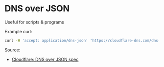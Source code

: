 # DNS over JSON

Useful for scripts & programs



Example curl:

```bash
curl -H 'accept: application/dns-json' 'https://cloudflare-dns.com/dns-query?name=f7ds.liberation.fr&type=CNAME'
```

Source:

- [Cloudflare: DNS over JSON spec](https://developers.cloudflare.com/1.1.1.1/dns-over-https/json-format/)


